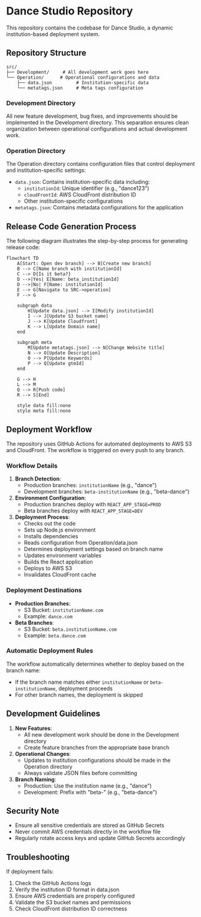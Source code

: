 # Dance Studio Repository
This repository contains the codebase for Dance Studio, a dynamic institution-based deployment system.

## Repository Structure
```
src/
├── Development/     # All development work goes here
└── Operation/      # Operational configurations and data
    ├── data.json         # Institution-specific data
    └── metatags.json     # Meta tags configuration
```

### Development Directory
All new feature development, bug fixes, and improvements should be implemented in the Development directory. This separation ensures clean organization between operational configurations and actual development work.

### Operation Directory
The Operation directory contains configuration files that control deployment and institution-specific settings:
- `data.json`: Contains institution-specific data including:
  - `institutionId`: Unique identifier (e.g., "dance123")
  - `cloudFrontId`: AWS CloudFront distribution ID
  - Other institution-specific configurations
- `metatags.json`: Contains metadata configurations for the application

## Release Code Generation Process
The following diagram illustrates the step-by-step process for generating release code:

```mermaid
flowchart TD
    A[Start: Open dev branch] --> B[Create new branch]
    B --> C[Name branch with institutionId]
    C --> D{Is it beta?}
    D -->|Yes| E[Name: beta_institutionId]
    D -->|No| F[Name: institutionId]
    E --> G[Navigate to SRC->operation]
    F --> G

    subgraph data
        H[Update data.json] --> I[Modify institutionId]
        I --> J[Update S3 bucket name]
        J --> K[Update Cloudfront]
        K --> L[Update Domain name]
    end

    subgraph meta
        M[Update metatags.json] --> N[Change Website title]
        N --> O[Update Description]
        O --> P[Update Keywords]
        P --> Q[Update gtmId]
    end

    G --> H
    L --> M
    Q --> R[Push code]
    R --> S[End]

    style data fill:none
    style meta fill:none
```

## Deployment Workflow
The repository uses GitHub Actions for automated deployments to AWS S3 and CloudFront. The workflow is triggered on every push to any branch.

### Workflow Details
1. **Branch Detection**:
   - Production branches: `institutionName` (e.g., "dance")
   - Development branches: `beta-institutionName` (e.g., "beta-dance")
2. **Environment Configuration**:
   - Production branches deploy with `REACT_APP_STAGE=PROD`
   - Beta branches deploy with `REACT_APP_STAGE=DEV`
3. **Deployment Process**:
   - Checks out the code
   - Sets up Node.js environment
   - Installs dependencies
   - Reads configuration from Operation/data.json
   - Determines deployment settings based on branch name
   - Updates environment variables
   - Builds the React application
   - Deploys to AWS S3
   - Invalidates CloudFront cache

### Deployment Destinations
- **Production Branches**:
  - S3 Bucket: `institutionName.com`
  - Example: `dance.com`
- **Beta Branches**:
  - S3 Bucket: `beta.institutionName.com`
  - Example: `beta.dance.com`

### Automatic Deployment Rules
The workflow automatically determines whether to deploy based on the branch name:
- If the branch name matches either `institutionName` or `beta-institutionName`, deployment proceeds
- For other branch names, the deployment is skipped

## Development Guidelines
1. **New Features**:
   - All new development work should be done in the Development directory
   - Create feature branches from the appropriate base branch
2. **Operational Changes**:
   - Updates to institution configurations should be made in the Operation directory
   - Always validate JSON files before committing
3. **Branch Naming**:
   - Production: Use the institution name (e.g., "dance")
   - Development: Prefix with "beta-" (e.g., "beta-dance")

## Security Note
- Ensure all sensitive credentials are stored as GitHub Secrets
- Never commit AWS credentials directly in the workflow file
- Regularly rotate access keys and update GitHub Secrets accordingly

## Troubleshooting
If deployment fails:
1. Check the GitHub Actions logs
2. Verify the institution ID format in data.json
3. Ensure AWS credentials are properly configured
4. Validate the S3 bucket names and permissions
5. Check CloudFront distribution ID correctness

